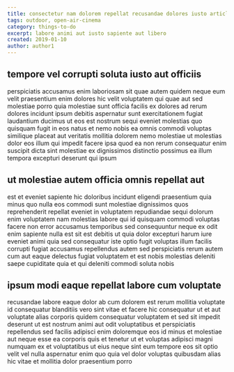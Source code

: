 ```yaml
---
title: consectetur nam dolorem repellat recusandae dolores iusto article 2616
tags: outdoor, open-air-cinema
category: things-to-do
excerpt: labore animi aut iusto sapiente aut libero
created: 2019-01-10
author: author1
---
```


## tempore vel corrupti soluta iusto aut officiis

perspiciatis accusamus enim laboriosam sit quae autem quidem neque eum velit praesentium enim dolores hic velit voluptatem qui quae aut sed molestiae porro quia molestiae sunt officia facilis ex dolores ad rerum dolores incidunt ipsum debitis aspernatur sunt exercitationem fugiat laudantium ducimus ut eos est nostrum sequi eveniet molestias quo quisquam fugit in eos natus et nemo nobis ea omnis commodi voluptas similique placeat aut veritatis mollitia dolorem nemo molestiae ut molestias dolor eos illum qui impedit facere ipsa quod ea non rerum consequatur enim suscipit dicta sint molestiae ex dignissimos distinctio possimus ea illum tempora excepturi deserunt qui ipsum

## ut molestiae autem officia omnis repellat aut

est et eveniet sapiente hic doloribus incidunt eligendi praesentium quia minus quo nulla eos commodi sunt molestiae dignissimos quos reprehenderit repellat eveniet in voluptatem repudiandae sequi dolorum enim voluptatem nam molestias labore qui id quisquam commodi voluptas facere non error accusamus temporibus sed consequuntur neque ex odit enim sapiente nulla est sit est debitis ut quia dolor excepturi harum iure eveniet animi quia sed consequatur iste optio fugit voluptas illum facilis corrupti fugiat accusamus repellendus autem sed perspiciatis rerum autem cum aut eaque delectus fugiat voluptatem et est nobis molestias deleniti saepe cupiditate quia et qui deleniti commodi soluta nobis

## ipsum modi eaque repellat labore cum voluptate

recusandae labore eaque dolor ab cum dolorem est rerum mollitia voluptate id consequatur blanditiis vero sint vitae et facere hic consequatur ut et aut voluptate alias corporis quidem consequatur voluptatem et sed sit impedit deserunt ut est nostrum animi aut odit voluptatibus et perspiciatis repellendus sed facilis adipisci enim doloremque eos id minus et molestiae aut neque esse ea corporis quis et tenetur ut et voluptas adipisci magni numquam ex et voluptatibus ut eius neque sint eum tempore eos sit optio velit vel nulla aspernatur enim quo quia vel dolor voluptas quibusdam alias hic vitae et mollitia dolor praesentium porro
